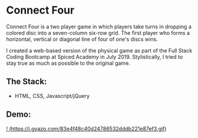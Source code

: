 # Connect Four

Connect Four is a two player game in which players take turns in dropping a colored disc into a seven-column six-row grid. The first player who forms a horizontal, vertical or diagonal line of four of one's discs wins.

I created a web-based version of the physical game as part of the Full Stack Coding Bootcamp at Spiced Academy in July 2019. Stylistically, I tried to stay true as much as possible to the original game.

## The Stack:

- HTML, CSS, Javascript/jQuery

## Demo:

[! (https://i.gyazo.com/83e4f48c40d24786532dddb221e87ef3.gif)](https://gyazo.com/83e4f48c40d24786532dddb221e87ef3)
